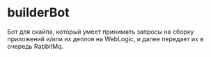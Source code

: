 # builderBot
Бот для скайпа, который умеет принимать запросы на сборку приложений и/или их деплоя на WebLogic, и далее передает их в очередь RabbitMq. 
